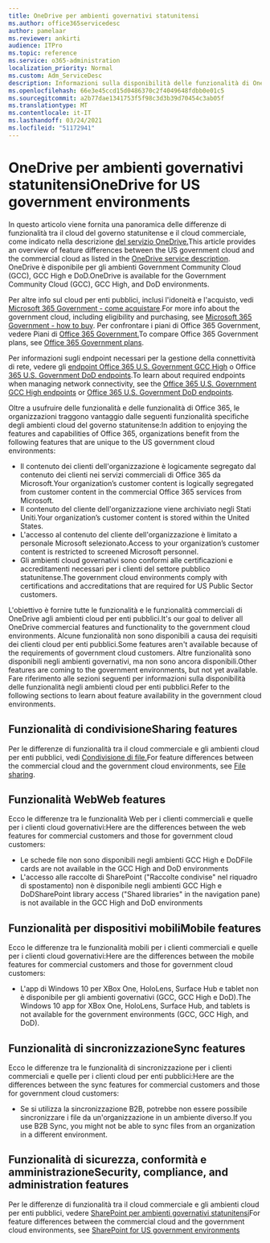 ```yaml
---
title: OneDrive per ambienti governativi statunitensi
ms.author: office365servicedesc
author: pamelaar
ms.reviewer: ankirti
audience: ITPro
ms.topic: reference
ms.service: o365-administration
localization_priority: Normal
ms.custom: Adm_ServiceDesc
description: Informazioni sulla disponibilità delle funzionalità di OneDrive per i clienti cloud del governo statunitense.
ms.openlocfilehash: 66e3e45ccd15d0486370c2f4049648fdbb0e01c5
ms.sourcegitcommit: a2b77dae1341753f5f98c3d3b39d70454c3ab05f
ms.translationtype: MT
ms.contentlocale: it-IT
ms.lasthandoff: 03/24/2021
ms.locfileid: "51172941"
---
```

# <a name="onedrive-for-us-government-environments"></a><span data-ttu-id="158c7-103">OneDrive per ambienti governativi statunitensi</span><span class="sxs-lookup"><span data-stu-id="158c7-103">OneDrive for US government environments</span></span>

<span data-ttu-id="158c7-104">In questo articolo viene fornita una panoramica delle differenze di funzionalità tra il cloud del governo statunitense e il cloud commerciale, come indicato nella descrizione [del servizio OneDrive.](../../onedrive-for-business-service-description.md)</span><span class="sxs-lookup"><span data-stu-id="158c7-104">This article provides an overview of feature differences between the US government cloud and the commercial cloud as listed in the [OneDrive service description](../../onedrive-for-business-service-description.md).</span></span> <span data-ttu-id="158c7-105">OneDrive è disponibile per gli ambienti Government Community Cloud (GCC), GCC High e DoD.</span><span class="sxs-lookup"><span data-stu-id="158c7-105">OneDrive is available for the Government Community Cloud (GCC), GCC High, and DoD environments.</span></span> 

<span data-ttu-id="158c7-106">Per altre info sul cloud per enti pubblici, inclusi l'idoneità e l'acquisto, vedi [Microsoft 365 Government - come acquistare](./microsoft-365-government-how-to-buy.md).</span><span class="sxs-lookup"><span data-stu-id="158c7-106">For more info about the government cloud, including eligibility and purchasing, see [Microsoft 365 Government - how to buy](./microsoft-365-government-how-to-buy.md).</span></span> <span data-ttu-id="158c7-107">Per confrontare i piani di Office 365 Government, vedere Piani di [Office 365 Government.](https://www.microsoft.com/microsoft-365/government/compare-office-365-government-plans?rtc=1#EligibilityRequirements)</span><span class="sxs-lookup"><span data-stu-id="158c7-107">To compare Office 365 Government plans, see [Office 365 Government plans](https://www.microsoft.com/microsoft-365/government/compare-office-365-government-plans?rtc=1#EligibilityRequirements).</span></span>

<span data-ttu-id="158c7-108">Per informazioni sugli endpoint necessari per la gestione della connettività di rete, vedere gli [endpoint Office 365 U.S. Government GCC High](/office365/enterprise/office-365-u-s-government-gcc-high-endpoints#sharepoint-online-and-onedrive-for-business) o Office [365 U.S. Government DoD endpoints](/office365/enterprise/office-365-u-s-government-dod-endpoints#sharepoint-online-and-onedrive-for-business).</span><span class="sxs-lookup"><span data-stu-id="158c7-108">To learn about required endpoints when managing network connectivity, see the [Office 365 U.S. Government GCC High endpoints](/office365/enterprise/office-365-u-s-government-gcc-high-endpoints#sharepoint-online-and-onedrive-for-business) or [Office 365 U.S. Government DoD endpoints](/office365/enterprise/office-365-u-s-government-dod-endpoints#sharepoint-online-and-onedrive-for-business).</span></span>

<span data-ttu-id="158c7-109">Oltre a usufruire delle funzionalità e delle funzionalità di Office 365, le organizzazioni traggono vantaggio dalle seguenti funzionalità specifiche degli ambienti cloud del governo statunitense:</span><span class="sxs-lookup"><span data-stu-id="158c7-109">In addition to enjoying the features and capabilities of Office 365, organizations benefit from the following features that are unique to the US government cloud environments:</span></span>

-   <span data-ttu-id="158c7-110">Il contenuto dei clienti dell'organizzazione è logicamente segregato dal contenuto dei clienti nei servizi commerciali di Office 365 da Microsoft.</span><span class="sxs-lookup"><span data-stu-id="158c7-110">Your organization’s customer content is logically segregated from customer content in the commercial Office 365 services from Microsoft.</span></span>
-   <span data-ttu-id="158c7-111">Il contenuto del cliente dell'organizzazione viene archiviato negli Stati Uniti.</span><span class="sxs-lookup"><span data-stu-id="158c7-111">Your organization’s customer content is stored within the United States.</span></span>
-   <span data-ttu-id="158c7-112">L'accesso al contenuto del cliente dell'organizzazione è limitato a personale Microsoft selezionato.</span><span class="sxs-lookup"><span data-stu-id="158c7-112">Access to your organization’s customer content is restricted to screened Microsoft personnel.</span></span>
-   <span data-ttu-id="158c7-113">Gli ambienti cloud governativi sono conformi alle certificazioni e accreditamenti necessari per i clienti del settore pubblico statunitense.</span><span class="sxs-lookup"><span data-stu-id="158c7-113">The government cloud environments comply with certifications and accreditations that are required for US Public Sector customers.</span></span>

<span data-ttu-id="158c7-114">L'obiettivo è fornire tutte le funzionalità e le funzionalità commerciali di OneDrive agli ambienti cloud per enti pubblici.</span><span class="sxs-lookup"><span data-stu-id="158c7-114">It's our goal to deliver all OneDrive commercial features and functionality to the government cloud environments.</span></span> <span data-ttu-id="158c7-115">Alcune funzionalità non sono disponibili a causa dei requisiti dei clienti cloud per enti pubblici.</span><span class="sxs-lookup"><span data-stu-id="158c7-115">Some features aren't available because of the requirements of government cloud customers.</span></span> <span data-ttu-id="158c7-116">Altre funzionalità sono disponibili negli ambienti governativi, ma non sono ancora disponibili.</span><span class="sxs-lookup"><span data-stu-id="158c7-116">Other features are coming to the government environments, but not yet available.</span></span> <span data-ttu-id="158c7-117">Fare riferimento alle sezioni seguenti per informazioni sulla disponibilità delle funzionalità negli ambienti cloud per enti pubblici.</span><span class="sxs-lookup"><span data-stu-id="158c7-117">Refer to the following sections to learn about feature availability in the government cloud environments.</span></span>

## <a name="sharing-features"></a><span data-ttu-id="158c7-118">Funzionalità di condivisione</span><span class="sxs-lookup"><span data-stu-id="158c7-118">Sharing features</span></span>

<span data-ttu-id="158c7-119">Per le differenze di funzionalità tra il cloud commerciale e gli ambienti cloud per enti pubblici, vedi [Condivisione di file.](./gcc-high-and-dod.md#file-sharing)</span><span class="sxs-lookup"><span data-stu-id="158c7-119">For feature differences between the commercial cloud and the government cloud environments, see [File sharing](./gcc-high-and-dod.md#file-sharing).</span></span>

## <a name="web-features"></a><span data-ttu-id="158c7-120">Funzionalità Web</span><span class="sxs-lookup"><span data-stu-id="158c7-120">Web features</span></span>

<span data-ttu-id="158c7-121">Ecco le differenze tra le funzionalità Web per i clienti commerciali e quelle per i clienti cloud governativi:</span><span class="sxs-lookup"><span data-stu-id="158c7-121">Here are the differences between the web features for commercial customers and those for government cloud customers:</span></span>

- <span data-ttu-id="158c7-122">Le schede file non sono disponibili negli ambienti GCC High e DoD</span><span class="sxs-lookup"><span data-stu-id="158c7-122">File cards are not available in the GCC High and DoD environments</span></span>
- <span data-ttu-id="158c7-123">L'accesso alle raccolte di SharePoint ("Raccolte condivise" nel riquadro di spostamento) non è disponibile negli ambienti GCC High e DoD</span><span class="sxs-lookup"><span data-stu-id="158c7-123">SharePoint library access ("Shared libraries" in the navigation pane) is not available in the GCC High and DoD environments</span></span>

## <a name="mobile-features"></a><span data-ttu-id="158c7-124">Funzionalità per dispositivi mobili</span><span class="sxs-lookup"><span data-stu-id="158c7-124">Mobile features</span></span>

<span data-ttu-id="158c7-125">Ecco le differenze tra le funzionalità mobili per i clienti commerciali e quelle per i clienti cloud governativi:</span><span class="sxs-lookup"><span data-stu-id="158c7-125">Here are the differences between the mobile features for commercial customers and those for government cloud customers:</span></span>

- <span data-ttu-id="158c7-126">L'app di Windows 10 per XBox One, HoloLens, Surface Hub e tablet non è disponibile per gli ambienti governativi (GCC, GCC High e DoD).</span><span class="sxs-lookup"><span data-stu-id="158c7-126">The Windows 10 app for XBox One, HoloLens, Surface Hub, and tablets is not available for the government environments (GCC, GCC High, and DoD).</span></span>

## <a name="sync-features"></a><span data-ttu-id="158c7-127">Funzionalità di sincronizzazione</span><span class="sxs-lookup"><span data-stu-id="158c7-127">Sync features</span></span>

<span data-ttu-id="158c7-128">Ecco le differenze tra le funzionalità di sincronizzazione per i clienti commerciali e quelle per i clienti cloud per enti pubblici:</span><span class="sxs-lookup"><span data-stu-id="158c7-128">Here are the differences between the sync features for commercial customers and those for government cloud customers:</span></span>

- <span data-ttu-id="158c7-129">Se si utilizza la sincronizzazione B2B, potrebbe non essere possibile sincronizzare i file da un'organizzazione in un ambiente diverso.</span><span class="sxs-lookup"><span data-stu-id="158c7-129">If you use B2B Sync, you might not be able to sync files from an organization in a different environment.</span></span>

## <a name="security-compliance-and-administration-features"></a><span data-ttu-id="158c7-130">Funzionalità di sicurezza, conformità e amministrazione</span><span class="sxs-lookup"><span data-stu-id="158c7-130">Security, compliance, and administration features</span></span>

<span data-ttu-id="158c7-131">Per le differenze di funzionalità tra il cloud commerciale e gli ambienti cloud per enti pubblici, vedere [SharePoint per ambienti governativi statunitensi](sharepoint.md)</span><span class="sxs-lookup"><span data-stu-id="158c7-131">For feature differences between the commercial cloud and the government cloud environments, see [SharePoint for US government environments](sharepoint.md)</span></span>